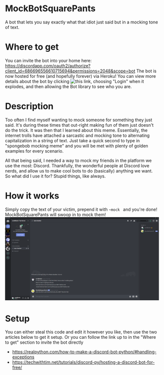 # MockBotSquarePants
A bot that lets you say exactly what that idiot just said but in a mocking tone of text.

# Where to get
You can invite the bot into your home here: https://discordapp.com/oauth2/authorize?client_id=686696556610715694&permissions=2048&scope=bot
The bot is now hosted for free (and hopefully forever) via Heroku!
You can view more details about the bot by clicking ![this link](https://top.gg/bot/686696556610715694), choosing "Login" when it explodes, and then allowing the Bot library to see who you are.


# Description
Too often I find myself wanting to mock someone for something they just said. It's during these times that out-right making fun of them just doesn't do the trick. It was then that I learned about this meme. Essentially, the internet trolls have attached a sarcastic and mocking tone to alternating capitalization in a string of text. Just take a quick second to type in "spongebob mocking meme" and you will be met with plenty of golden examples for every scenario.

All that being said, I needed a way to mock my friends in the platform we use the most: Discord. Thankfully, the wonderful people at Discord love nerds, and allow us to make cool bots to do (basically) anything we want. So what did I use it for? Stupid things, like always.

# How it works
Simply copy the text of your victim, prepend it with `~mock ` and you're done! MockBotSquarePants will swoop in to mock them!
![MockBotSquarePants Example](https://github.com/MasonStooksbury/MockBotSquarePants/blob/master/MBSPTest.png)

# Setup
You can either steal this code and edit it however you like, then use the two articles below to get it setup. Or you can follow the link up to in the "Where to get" section to invite the bot directly
 - https://realpython.com/how-to-make-a-discord-bot-python/#handling-exceptions
 - https://techwithtim.net/tutorials/discord-py/hosting-a-discord-bot-for-free/
